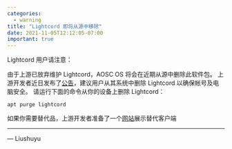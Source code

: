 ```yaml
---
categories:
  - warning
title: "Lightcord 即将从源中移除"
date: 2021-11-05T12:12:05-07:00
important: true
---
```


Lightcord 用户请注意：

由于上游已放弃维护 Lightcord，AOSC OS 将会在近期从源中删除此软件包。
上游开发者近日发布了[公告](https://github.com/Lightcord/Lightcord#lightcord-has-been-abandoned-and-no-longer-receives-support-or-updates)，建议用户从其系统中删除 Lightcord 以确保帐号及电脑安全。
请运行下面的命令从你的设备上删除 Lightcord：

    apt purge lightcord

如果你需要替代品，上游开发者准备了一个[网站](https://lightcord.site/)展示替代客户端

---

— Liushuyu
